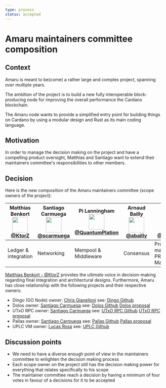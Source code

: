 ```yaml
---
type: process
status: accepted 
---
```


# Amaru maintainers committee composition

## Context

Amaru is meant to be(come) a rather large and complex project, spanning over multiple years. 

The ambition of the project is to build a new fully interoperable block-producing node for improving the overall performance the Cardano blockchain. 

The Amaru node wants to provide a simplified entry point for building things on Cardano by using a modular design and Rust as its main coding language.

## Motivation

In order to manage the decision making on the project and have a compelling product oversight, Matthias and Santiago want to extend their maintainers committee's responsibilities to other members.

## Decision

Here is the new composition of the Amaru maintainers committee (scope owners of the project):

| Matthias Benkort <br/> <img src="https://github.com/ktorz.png" width=50 height=50 /> <br/> [@KtorZ][] | Santiago Carmuega <br/> <img src="https://github.com/scarmuega.png" width=50 height=50 /> <br/> [@scarmuega][] | Pi Lanningham <br/> <img src="https://github.com/quantumplation.png" width=50 height=50 /> <br/> [@QuantumPlation][] |  Arnaud Bailly <br/> <img src="https://github.com/abailly.png" width=50 height=50 /> <br/> [@abailly][] |  Damien Czapla <br/> <img src="https://avatars.githubusercontent.com/u/161828179?v=4" width=50 height=50 /> <br/> [@Dam-CZ][] |
| --- | --- | --- | --- | --- |
| Ledger & integration | Networking | Mempool & Middleware | Consensus | Project management, PR, Marketing |


[@KtorZ]: https://github.com/ktorz
[@scarmuega]: https://github.com/scarmuega
[@Quantumplation]: https://github.com/Quantumplation
[@abailly]: https://github.com/abailly
[@Dam-CZ]: https://github.com/Dam-CZ

[Matthias Benkort - @KtorZ](https://github.com/KtorZ) provides the ultimate voice in decision-making regarding final integration and architectural designs. Furthermore, Amaru has close relationship with the following projects and their respective owners:

- Dingo (GO Node) owner: [Chris Gianelloni](https://github.com/wolf31o2) see: [Dingo Github](https://github.com/blinklabs-io/dingo)
- Dolos owner: [Santiago Carmuega](https://github.com/scarmuega) see: [Dolos Github](https://github.com/txpipe/dolos)  [Dolos proposal](https://gov.tools/budget_discussion/39)
- UTxO RPC owner: [Santiago Carmuega](https://github.com/scarmuega) see: [UTxO RPC Github](https://github.com/utxorpc) [UTxO RPC proposal](https://gov.tools/budget_discussion/40) 
- Pallas owner: [Santiago Carmuega](https://github.com/scarmuega) see: [Pallas Github](https://github.com/txpipe/pallas) [Pallas proposal](https://gov.tools/budget_discussion/41)
- UPLC VM owner: [Lucas Rosa](https://github.com/rvcas) see: [UPLC Github](https://github.com/pragma-org/uplc)

## Discussion points

- We need to have a diverse enough point of view in the maintainers committee to enlighten the decision making process
- Each scope owner on the project still has the decision making power for everything that relates specifically to his scope
- The maintainer committee reach a decision by having a minimum of four votes in favour of a decisions for it to be accepted


